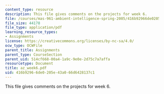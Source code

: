 ```yaml
---
content_type: resource
description: This file gives comments on the projects for week 6.
file: /courses/mas-961-ambient-intelligence-spring-2005/416b92966de0205e43a066d6428137c1_az_week6.pdf
file_size: 44178
file_type: application/pdf
learning_resource_types:
- Assignments
license: https://creativecommons.org/licenses/by-nc-sa/4.0/
ocw_type: OCWFile
parent_title: Assignments
parent_type: CourseSection
parent_uid: 514cf668-00a4-1a9c-9e0e-2d75c7a7affa
resourcetype: Document
title: az_week6.pdf
uid: 416b9296-6de0-205e-43a0-66d6428137c1
---
```

This file gives comments on the projects for week 6.